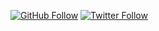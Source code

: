 [![GitHub Follow](https://img.shields.io/badge/GitHub--_?style=social&logo=github)](https://github.com/zzir)
[![Twitter Follow](https://img.shields.io/badge/Twitter--_?style=social&logo=twitter)](https://twitter.com/_zzir)

